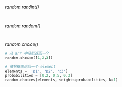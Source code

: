 

_random.randint()_





</br>

_random.random()_





</br>

_random.choice()_

```python
# 从 arr 中随机返回一个
random.choice([1,2,3])

# 依据概率返回一个 element
elements = ['p1', 'p2', 'p3']
probabilities = [0.2, 0.5, 0.3]
random.choices(elements, weights=probabilities, k=1)
```